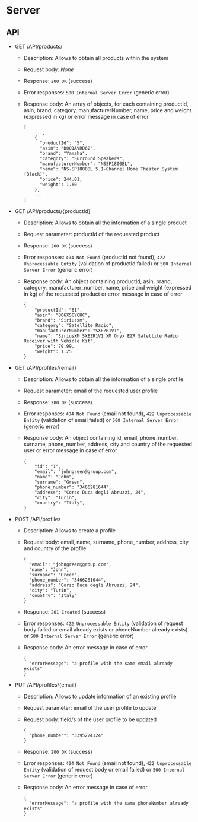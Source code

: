 # Server

## API

- GET /API/products/

    - Description: Allows to obtain all products within the system
    - Request body: _None_
    - Response: `200 OK` (success)
    - Error responses: `500 Internal Server Error` (generic error)
    - Response body: An array of objects, for each containing productId, asin, brand, category,
      manufacturerNumber, name, price and weight (expressed in kg) or error message in case of error

      ```
      [
          ...,
          {
            "productId": "5",
            "asin": "B001AVRD62",
            "brand": "Yamaha",
            "category": "Surround Speakers",
            "manufacturerNumber": "NSSP1800BL",
            "name": "NS-SP1800BL 5.1-Channel Home Theater System (Black)",
            "price": 244.01,
            "weight": 1.60
          },
          ...
      ]
      ```

- GET /API/products/{productId}

    - Description: Allows to obtain all the information of a single product
    - Request parameter: productId of the requested product
    - Response: `200 OK` (success)
    - Error responses: `404 Not Found` (productId not found), `422 Unprocessable Entity` (validation of productId
      failed) or `500 Internal Server Error` (generic error)
    - Response body: An object containing productId, asin, brand, category, manufacturer_number, name, price and
      weight (expressed in kg) of the requested product or error message in case of error

      ```
      {
          "productId": "61",
          "asin": "B06XSGYCHC",
          "brand": "Siriusxm",
          "category": "Satellite Radio",
          "manufacturerNumber": "SXEZR1V1",
          "name": "SiriusXM SXEZR1V1 XM Onyx EZR Satellite Radio Receiver with Vehicle Kit",
          "price": 79.99,
          "weight": 1.25
      }
      ```

- GET /API/profiles/{email}

    - Description: Allows to obtain all the information of a single profile
    - Request parameter: email of the requested user profile
    - Response: `200 OK` (success)
    - Error responses: `404 Not Found` (email not found), `422 Unprocessable Entity` (validation of email failed) or
      `500 Internal Server Error` (generic error)
    - Response body: An object containing id, email, phone_number, surname, phone_number, address, city and country of the
      requested user or error message in case of error

      ```
      {
          "id": "1",
          "email": "johngreen@group.com",
          "name": "John",
          "surname": "Green",
          "phone_number": "3466281644",
          "address": "Corso Duca degli Abruzzi, 24",
          "city": "Turin",
          "country": "Italy",
      }
      ```

- POST /API/profiles

    - Description: Allows to create a profile
    - Request body: email, name, surname, phone_number, address, city and country of the profile

      ```
      {
        "email": "johngreen@group.com",
        "name": "John",
        "surname": "Green",
        "phone_number": "3466281644",
        "address": "Corso Duca degli Abruzzi, 24",
        "city": "Turin",
        "country": "Italy"
      }
      ```

    - Response: `201 Created` (success)
    - Error responses: `422 Unprocessable Entity` (validation of request body failed or email already exists or
      phoneNumber already exists) or `500 Internal Server Error` (generic error)
    - Response body: An error message in case of error

      ```
      {
        "errorMessage": "a profile with the same email already exists"
      }
      ```


- PUT /API/profiles/{email}

    - Description: Allows to update information of an existing profile
    - Request parameter: email of the user profile to update
    - Request body: field/s of the user profile to be updated

      ```
      {
        "phone_number": "3395224124"
      }
      ```

    - Response: `200 OK` (success)
    - Error responses: `404 Not Found` (email not found), `422 Unprocessable Entity` (validation of request body or
      email failed) or `500 Internal Server Error` (generic error)
    - Response body: An error message in case of error

      ```
      {
        "errorMessage": "a profile with the same phoneNumber already exists"
      }
      ```
